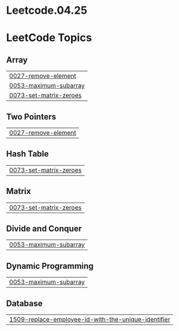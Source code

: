 # Leetcode.04.25
<!---LeetCode Topics Start-->
# LeetCode Topics
## Array
|  |
| ------- |
| [0027-remove-element](https://github.com/Mahi-Malviya/Leetcode.04.25/tree/master/0027-remove-element) |
| [0053-maximum-subarray](https://github.com/Mahi-Malviya/Leetcode.04.25/tree/master/0053-maximum-subarray) |
| [0073-set-matrix-zeroes](https://github.com/Mahi-Malviya/Leetcode.04.25/tree/master/0073-set-matrix-zeroes) |
## Two Pointers
|  |
| ------- |
| [0027-remove-element](https://github.com/Mahi-Malviya/Leetcode.04.25/tree/master/0027-remove-element) |
## Hash Table
|  |
| ------- |
| [0073-set-matrix-zeroes](https://github.com/Mahi-Malviya/Leetcode.04.25/tree/master/0073-set-matrix-zeroes) |
## Matrix
|  |
| ------- |
| [0073-set-matrix-zeroes](https://github.com/Mahi-Malviya/Leetcode.04.25/tree/master/0073-set-matrix-zeroes) |
## Divide and Conquer
|  |
| ------- |
| [0053-maximum-subarray](https://github.com/Mahi-Malviya/Leetcode.04.25/tree/master/0053-maximum-subarray) |
## Dynamic Programming
|  |
| ------- |
| [0053-maximum-subarray](https://github.com/Mahi-Malviya/Leetcode.04.25/tree/master/0053-maximum-subarray) |
## Database
|  |
| ------- |
| [1509-replace-employee-id-with-the-unique-identifier](https://github.com/Mahi-Malviya/Leetcode.04.25/tree/master/1509-replace-employee-id-with-the-unique-identifier) |
<!---LeetCode Topics End-->